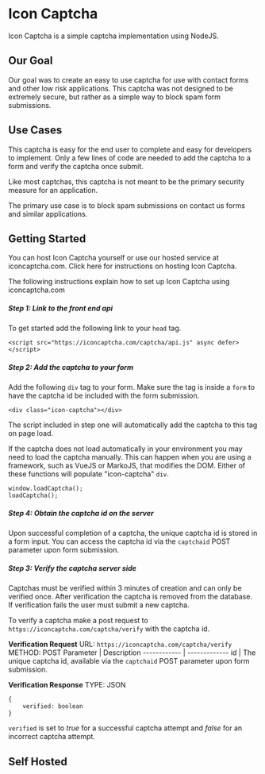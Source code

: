 # Icon Captcha
Icon Captcha is a simple captcha implementation using NodeJS. 

## Our Goal
Our goal was to create an easy to use captcha for use with contact forms and other low risk applications. 
This captcha was not designed to be extremely secure, but rather as a simple way to block spam form submissions.

## Use Cases
This captcha is easy for the end user to complete and easy for developers to implement. 
Only a few lines of code are needed to add the captcha to a form and verify the captcha once submit.

Like most captchas, this captcha is not meant to be the primary security measure for an application. 

The primary use case is to block spam submissions on contact us forms and similar applications.

## Getting Started
You can host Icon Captcha yourself or use our hosted service at iconcaptcha.com. Click here for instructions on hosting Icon Captcha.

The following instructions explain how to set up Icon Captcha using iconcaptcha.com

##### Step 1: Link to the front end api
To get started add the following link to your `head` tag.

```
<script src="https://iconcaptcha.com/captcha/api.js" async defer></script>
```

##### Step 2: Add the captcha to your form
Add the following `div` tag to your form. Make sure the tag is inside a `form` to have the captcha id be included with the form submission.

```
<div class="icon-captcha"></div>
```
The script included in step one will automatically add the captcha to this tag on page load.

If the captcha does not load automatically in your environment you may need to load the captcha manually. This can happen when you are using a framework, such as VueJS or MarkoJS, that modifies the DOM. Either of these functions will populate "icon-captcha" `div`.
```
window.loadCaptcha();
loadCaptcha();
```
##### Step 4: Obtain the captcha id on the server
Upon successful completion of a captcha, the unique captcha id is stored in a form input. 
You can access the captcha id via the `captchaid` POST parameter upon form submission.

##### Step 3: Verify the captcha server side
Captchas must be verified within 3 minutes of creation and can only be verified once. After verification the captcha is removed from the database. If verification fails the user must submit a new captcha.

To verify a captcha make a post request to `https://iconcaptcha.com/captcha/verify` with the captcha id.

**Verification Request**
URL: `https://iconcaptcha.com/captcha/verify`
METHOD: POST
Parameter | Description
------------ | -------------
id | The unique captcha id, available via the `captchaid` POST parameter upon form submission. 

**Verification Response**
TYPE: JSON
```
{
    verified: boolean
}
```
`verified` is set to *true* for a successful captcha attempt and *false* for an incorrect captcha attempt.


## Self Hosted
